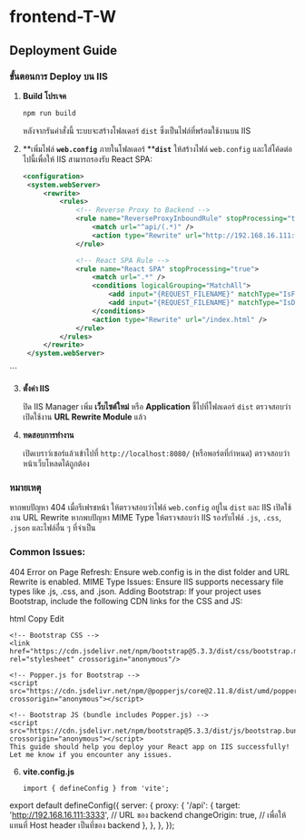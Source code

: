# frontend-T-W

## Deployment Guide

### ขั้นตอนการ Deploy บน IIS

1. **Build โปรเจค**

   ```sh
   npm run build
   ```

   หลังจากรันคำสั่งนี้ ระบบจะสร้างโฟลเดอร์ `dist` ซึ่งเป็นไฟล์ที่พร้อมใช้งานบน IIS

2. \*\*เพิ่มไฟล์ ****`web.config`**** ภายในโฟลเดอร์ \*\***`dist`**
   ให้สร้างไฟล์ `web.config` และใส่โค้ดต่อไปนี้เพื่อให้ IIS สามารถรองรับ React SPA:

   ```xml
   <configuration>
    <system.webServer>
        <rewrite>
            <rules>
                <!-- Reverse Proxy to Backend -->
                <rule name="ReverseProxyInboundRule" stopProcessing="true">
                    <match url="^api/(.*)" />
                    <action type="Rewrite" url="http://192.168.16.111:3333/api/{R:1}" logRewrittenUrl="true" />
                </rule>

                <!-- React SPA Rule -->
                <rule name="React SPA" stopProcessing="true">
                    <match url=".*" />
                    <conditions logicalGrouping="MatchAll">
                        <add input="{REQUEST_FILENAME}" matchType="IsFile" negate="true" />
                        <add input="{REQUEST_FILENAME}" matchType="IsDirectory" negate="true" />
                    </conditions>
                    <action type="Rewrite" url="/index.html" />
                </rule>
            </rules>
        </rewrite>
    </system.webServer>
</configuration>
   ```

3. **ตั้งค่า IIS**
   
   ปิด IIS Manager
   เพิ่ม **เว็บไซต์ใหม่** หรือ **Application** ชี้ไปที่โฟลเดอร์ `dist`
   ตรวจสอบว่าเปิดใช้งาน **URL Rewrite Module** แล้ว

5. **ทดสอบการทำงาน**
   
   เปิดเบราว์เซอร์แล้วเข้าไปที่ `http://localhost:8080/` (หรือพอร์ตที่กำหนด)
   ตรวจสอบว่าหน้าเว็บโหลดได้ถูกต้อง

### หมายเหตุ
   หากพบปัญหา 404 เมื่อรีเฟรชหน้า ให้ตรวจสอบว่าไฟล์ `web.config` อยู่ใน `dist` และ IIS เปิดใช้งาน URL Rewrite
   หากพบปัญหา MIME Type ให้ตรวจสอบว่า IIS รองรับไฟล์ `.js`, `.css`, `.json` และไฟล์อื่น ๆ ที่จำเป็น

### Common Issues:
404 Error on Page Refresh: Ensure web.config is in the dist folder and URL Rewrite is enabled.
MIME Type Issues: Ensure IIS supports necessary file types like .js, .css, and .json.
Adding Bootstrap:
If your project uses Bootstrap, include the following CDN links for the CSS and JS:

html
Copy
Edit
```Bootstrap
<!-- Bootstrap CSS -->
<link href="https://cdn.jsdelivr.net/npm/bootstrap@5.3.3/dist/css/bootstrap.min.css" rel="stylesheet" crossorigin="anonymous"/>

<!-- Popper.js for Bootstrap -->
<script src="https://cdn.jsdelivr.net/npm/@popperjs/core@2.11.8/dist/umd/popper.min.js" crossorigin="anonymous"></script>

<!-- Bootstrap JS (bundle includes Popper.js) -->
<script src="https://cdn.jsdelivr.net/npm/bootstrap@5.3.3/dist/js/bootstrap.bundle.min.js" crossorigin="anonymous"></script>
This guide should help you deploy your React app on IIS successfully! Let me know if you encounter any issues.

```

6. **vite.config.js**
   
   ```vi
   import { defineConfig } from 'vite';

export default defineConfig({
  server: {
    proxy: {
      '/api': {
        target: 'http://192.168.16.111:3333',  // URL ของ backend
        changeOrigin: true, // เพื่อให้แทนที่ Host header เป็นที่ของ backend
      },
    },
  },
});

   ```
